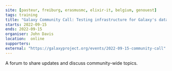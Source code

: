 ```yaml
---
site: [pasteur, freiburg, erasmusmc, elixir-it, belgium, genouest]
tags: training
title: "Galaxy Community Call: Testing infrastructure for Galaxy's data model and database migrations"
starts: 2022-09-15
ends: 2022-09-15
organiser: John Davis 
location:  online
supporters: 
external: "https://galaxyproject.org/events/2022-09-15-community-call"
---
```


A forum to share updates and discuss community-wide topics.

